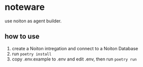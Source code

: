 # noteware

use noiton as agent builder.

## how to use
1. create a Noiton intregation and connect to a Noiton Database
1. run `poetry install`
1. copy .env.example to .env and edit .env, then run `poetry run`